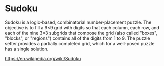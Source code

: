 # Sudoku

Sudoku is a logic-based, combinatorial number-placement puzzle. The objective is to fill a 9×9 grid with digits so that 
each column, each row, and each of the nine 3×3 subgrids that compose the grid (also called "boxes", "blocks", or "regions") 
contains all of the digits from 1 to 9. The puzzle setter provides a partially completed grid, which for a well-posed puzzle 
has a single solution.

https://en.wikipedia.org/wiki/Sudoku
